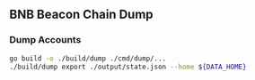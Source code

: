 ## BNB Beacon Chain Dump

### Dump Accounts
```bash
go build -o ./build/dump ./cmd/dump/...
./build/dump export ./output/state.json --home ${DATA_HOME}
```
